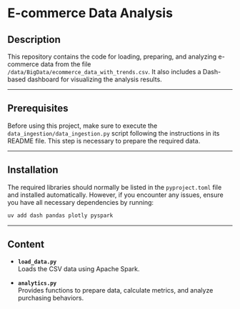# E-commerce Data Analysis

## Description

This repository contains the code for loading, preparing, and analyzing e-commerce data from the file `/data/BigData/ecommerce_data_with_trends.csv`. It also includes a Dash-based dashboard for visualizing the analysis results.

---

## Prerequisites

Before using this project, make sure to execute the `data_ingestion/data_ingestion.py` script following the instructions in its README file. This step is necessary to prepare the required data.

---

## Installation

The required libraries should normally be listed in the `pyproject.toml` file and installed automatically. However, if you encounter any issues, ensure you have all necessary dependencies by running:  
```bash
uv add dash pandas plotly pyspark
```

---
## Content

- **`load_data.py`**  
  Loads the CSV data using Apache Spark.

- **`analytics.py`**  
  Provides functions to prepare data, calculate metrics, and analyze purchasing behaviors.